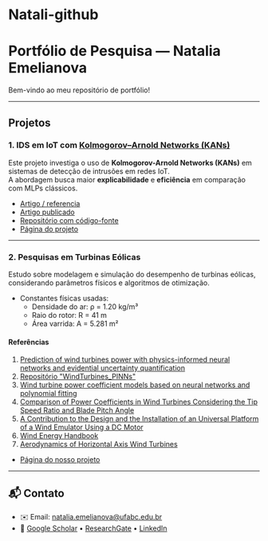 # Natali-github
# Portfólio de Pesquisa — Natalia Emelianova

Bem-vindo ao meu repositório de portfólio!  

---

## Projetos

### 1. IDS em IoT com [Kolmogorov–Arnold Networks (KANs)](https://github.com/KindXiaoming/pykan)
Este projeto investiga o uso de **Kolmogorov-Arnold Networks (KANs)** em sistemas de detecção de intrusões em redes IoT.  
A abordagem busca maior **explicabilidade** e **eficiência** em comparação com MLPs clássicos.

- [Artigo / referencia](https://arxiv.org/abs/2404.19756)
- [Artigo publicado](https://doi.org/10.5753/sbseg.2025.9767)  
- [Repositório com código-fonte](https://github.com/NataliaEmelianova/meu-repo-kan_IoT)  
- [Página do projeto](https://github.com/NataliaEmelianova/Natali-github/tree/main/project1)

---

### 2. Pesquisas em Turbinas Eólicas
Estudo sobre modelagem e simulação do desempenho de turbinas eólicas, considerando parâmetros físicos e algoritmos de otimização.

- Constantes físicas usadas:  
  - Densidade do ar: ρ = 1.20 kg/m³  
  - Raio do rotor: R = 41 m  
  - Área varrida: A = 5.281 m²

#### Referências

1. [Prediction of wind turbines power with physics-informed neural networks and evidential uncertainty quantification](https://arxiv.org/abs/2307.14675)
2. [Repositório "WindTurbines_PINNs"](https://github.com/alfonsogijon/WindTurbines_PINNs)
3. [Wind turbine power coefficient models based on neural networks and polynomial fitting](https://doi.org/10.1049/iet-rpg.2019.1162) 
4. [Comparison of Power Coefficients in Wind Turbines Considering the Tip Speed Ratio and Blade Pitch Angle ](https://doi.org/10.3390/en16062774)
5. [A Contribution to the Design and the Installation of an Universal Platform of a Wind Emulator Using a DC Motor](https://www.researchgate.net/publication/344375629_A_Contribution_to_the_Design_and_the_Installation_of_an_Universal_Platform_of_a_Wind_Emulator_Using_a_DC_Motor)
6. [Wind Energy Handbook](https://www.amazon.com.br/Wind-Energy-Handbook-Tony-Burton/dp/0470699752)
7. [Aerodynamics of Horizontal Axis Wind Turbines ](https://link.springer.com/chapter/10.1007/978-3-540-88258-9_1)

- [Página do nosso projeto](https://github.com/NataliaEmelianova/Natali-github/tree/main/project2)

---

## 📬 Contato
- ✉️ Email: [natalia.emelianova@ufabc.edu.br](mailto:natalia.emelianova@ufabc.edu.br)  
- 🔗 [Google Scholar](https://scholar.google.com/citations?user=kJYX3KAAAAAJ&hl=ru&oi=ao) • [ResearchGate](https://researchgate.net) • [LinkedIn](https://linkedin.com)
